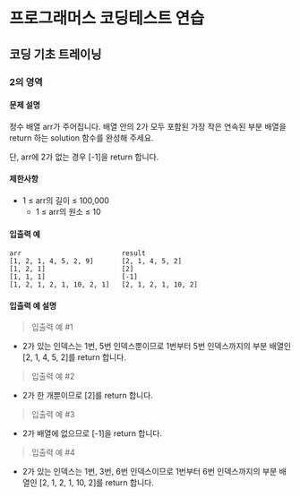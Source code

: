 # 프로그래머스 코딩테스트 연습

## 코딩 기초 트레이닝

### 2의 영역

#### 문제 설명
정수 배열 arr가 주어집니다. 배열 안의 2가 모두 포함된 가장 작은 연속된 부분 배열을 return 하는 solution 함수를 완성해 주세요.

단, arr에 2가 없는 경우 [-1]을 return 합니다.

#### 제한사항
- 1 ≤ arr의 길이 ≤ 100,000
    - 1 ≤ arr의 원소 ≤ 10

#### 입출력 예
```
arr	                        result
[1, 2, 1, 4, 5, 2, 9]	    [2, 1, 4, 5, 2]
[1, 2, 1]	                [2]
[1, 1, 1]	                [-1]
[1, 2, 1, 2, 1, 10, 2, 1]	[2, 1, 2, 1, 10, 2]
```

#### 입출력 예 설명
> 입출력 예 #1
- 2가 있는 인덱스는 1번, 5번 인덱스뿐이므로 1번부터 5번 인덱스까지의 부분 배열인 [2, 1, 4, 5, 2]를 return 합니다.

> 입출력 예 #2
- 2가 한 개뿐이므로 [2]를 return 합니다.

> 입출력 예 #3
- 2가 배열에 없으므로 [-1]을 return 합니다.

> 입출력 예 #4
- 2가 있는 인덱스는 1번, 3번, 6번 인덱스이므로 1번부터 6번 인덱스까지의 부분 배열인 [2, 1, 2, 1, 10, 2]를 return 합니다.